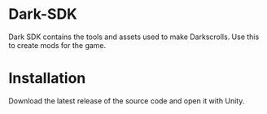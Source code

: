 # Dark-SDK
Dark SDK contains the tools and assets used to make Darkscrolls. Use this to create mods for the game.

# Installation
Download the latest release of the source code and open it with Unity.

